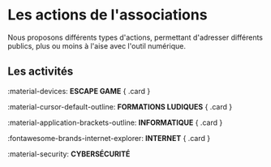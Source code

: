 # Les actions de l'associations

Nous proposons différents types d'actions, permettant d'adresser différents publics, plus ou moins à l'aise avec l'outil numérique.

## Les activités

<div class="grid" markdown>

:material-devices: __ESCAPE GAME__ 
{ .card }

:material-cursor-default-outline: __FORMATIONS LUDIQUES__ 
{ .card }

:material-application-brackets-outline: __INFORMATIQUE__ 
{ .card }

:fontawesome-brands-internet-explorer: __INTERNET__ 
{ .card }

:material-security: __CYBERSÉCURITÉ__ 

</div>